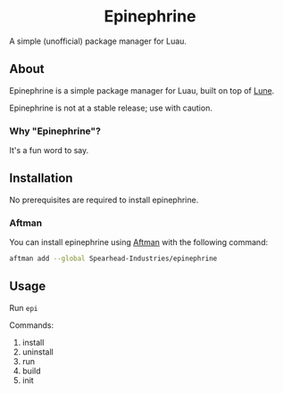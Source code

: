 <!-- markdownlint-disable MD041 -->
<!-- markdownlint-disable MD033 -->
<!-- markdownlint-disable MD001 -->

<div align="center">

# Epinephrine

</div>

A simple (unofficial) package manager for Luau.

## About

Epinephrine is a simple package manager for Luau, built on top of [Lune](https://github.com/lune-org/lune).

Epinephrine is not at a stable release; use with caution.

### Why "Epinephrine"?

It's a fun word to say.

## Installation

No prerequisites are required to install epinephrine.

### Aftman

You can install epinephrine using [Aftman](https://github.com/LPGhatguy/aftman) with the following command:

```bash
aftman add --global Spearhead-Industries/epinephrine
```

## Usage

Run `epi`

Commands:

1. install
2. uninstall
3. run
4. build
5. init
